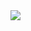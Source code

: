 <a href='https://portal.azure.com/#blade/Microsoft_Azure_Compute/CreateMultiVmWizardBlade/internal_bladeCallId/anything/internal_bladeCallerParams/{"initialData":{},"providerConfig":{"createUiDefinition":"https%3A%2F%2Fraw.githubusercontent.com%2Famit240481%2FHanusoftwareHMA%2FHanuHmaMarketplace%2Fmaster%2FARMForHMAMarketPlace%2FNewUidefination%2FNewUidefination%2FcreateUiDefinition.json"}}' target="_blank">
    <img src="http://azuredeploy.net/deploybutton.png"/>
</a>

